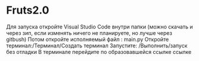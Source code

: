 # Fruts2.0
Для запуска откройте Visual Studio Code внутри папки (можно скачать и через зип, если изменять ничего не планируете, но лучше через gitbush)
Потом откройте исполняемый файл : main.py
Откройте терминал:/Терминал/Создать терминал
Запустите: /Выполнить/запуск без отладки
В терминале перейдите по образовавшейся ссылке ссылке 
